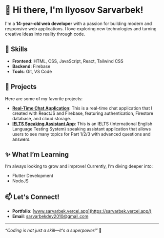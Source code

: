 # 👋 Hi there, I'm Ilyosov Sarvarbek!

I'm a **14-year-old web developer** with a passion for building modern and responsive web applications. I love exploring new technologies and turning creative ideas into reality through code.

## 🚀 Skills
- **Frontend**: HTML, CSS, JavaScript, React, Tailwind CSS
- **Backend**: Firebase
- **Tools**: Git, VS Code

## 🌟 Projects
Here are some of my favorite projects:
- **[Real-Time Chat Application](https://chatappsarvarbek.netlify.app/)**: This is a real-time chat application that I created with ReactJS and Firebase, featuring authentication, Firestore database, and cloud storage.
- **[IELTS Speaking Assistant App](https://ielts-speaking-9.netlify.app/)**: This is an IELTS (International English Language Testing System) speaking assistant application that allows users to see many topics for Part 1/2/3 with advanced questions and answers.

## ✨ What I’m Learning
I’m always looking to grow and improve! Currently, I’m diving deeper into:
- Flutter Development
- NodeJS

## 📫 Let's Connect!
- **Portfolio**: [www.sarvarbek.vercel.app](https://sarvarbek.vercel.app/)
- **Email**: [sarvarbekdev2010@gmail.com](mailto:sarvarbekdev2010@gmail.com)

---

_“Coding is not just a skill—it's a superpower!”_ 🚀
